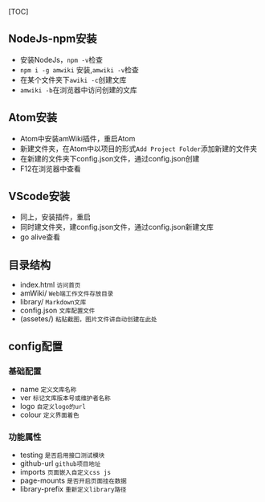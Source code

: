[TOC]

## NodeJs-npm安装

- 安装NodeJs，`npm -v`检查
- `npm i -g amwiki` 安装,`amwiki -v`检查
- 在某个文件夹下`awiki -c`创建文库
- `amwiki -b`在浏览器中访问创建的文库

## Atom安装

- Atom中安装amWiki插件，重启Atom
- 新建文件夹，在Atom中以项目的形式`Add Project Folder`添加新建的文件夹
- 在新建的文件夹下config.json文件，通过config.json创建
- F12在浏览器中查看

## VScode安装

- 同上，安装插件，重启
- 同时建文件夹，建config.json文件，通过config.json新建文库
- go alive查看

## 目录结构

- index.html    ```访问首页```
- amWiki/   ```Web端工作文件存放目录```
- library/  ```Markdown文库```
- config.json   ```文库配置文件```
- (assetes/)    ```粘贴截图，图片文件讲自动创建在此处```

## config配置
### 基础配置
- name  ```定义文库名称 ```
- ver   ```标记文库版本号或维护者名称 ```
- logo  ```自定义logo的url ```
- colour    ```定义界面着色 ```


### 功能属性
- testing   ```是否启用接口测试模块 ```
- github-url    ```github项目地址 ```
- imports   ```页面嵌入自定义css js ```
- page-mounts   ```是否开启页面挂在数据 ```
- library-prefix    ```重新定义library路径 ```
